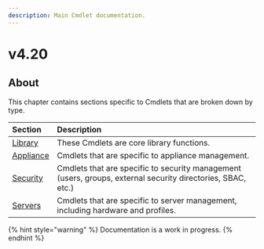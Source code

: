 ```yaml
---
description: Main Cmdlet documentation.
---
```


# v4.20

## About

This chapter contains sections specific to Cmdlets that are broken down by type.

| Section | Description |
| :--- | :--- |
| [Library](../v5.00/library/) | These Cmdlets are core library functions. |
| [Appliance](https://github.com/HewlettPackard/POSH-HPOneView-docs/tree/93ca9acd3bd8173f7892e78625fdb4671ff7b1ba/docs/cmdlets/v4.20/appliance/README.md) | Cmdlets that are specific to appliance management. |
| [Security](https://github.com/HewlettPackard/POSH-HPOneView-docs/tree/93ca9acd3bd8173f7892e78625fdb4671ff7b1ba/docs/cmdlets/v4.20/security/README.md) | Cmdlets that are specific to security management \(users, groups, external security directories, SBAC, etc.\) |
| [Servers](https://github.com/HewlettPackard/POSH-HPOneView-docs/tree/93ca9acd3bd8173f7892e78625fdb4671ff7b1ba/docs/cmdlets/v4.20/servers/README.md) | Cmdlets that are specific to server management, including hardware and profiles. |

{% hint style="warning" %}
Documentation is a work in progress.
{% endhint %}

